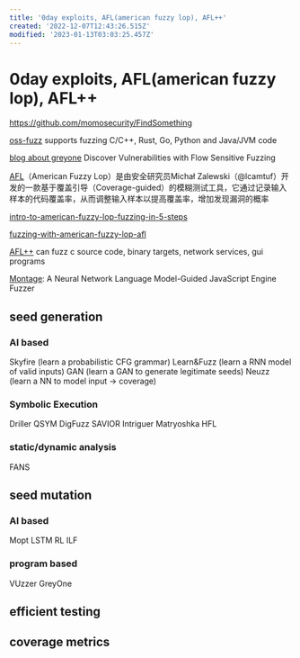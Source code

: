 ```yaml
---
title: '0day exploits, AFL(american fuzzy lop), AFL++'
created: '2022-12-07T12:43:26.515Z'
modified: '2023-01-13T03:03:25.457Z'
---
```


# 0day exploits, AFL(american fuzzy lop), AFL++

https://github.com/momosecurity/FindSomething

[oss-fuzz](https://github.com/google/oss-fuzz) supports fuzzing C/C++, Rust, Go, Python and Java/JVM code

[blog about greyone](https://blog.csdn.net/Eastmount/article/details/107825286) Discover Vulnerabilities with Flow Sensitive Fuzzing

[AFL](https://github.com/google/afl)（American Fuzzy Lop）是由安全研究员Michał Zalewski（@lcamtuf）开发的一款基于覆盖引导（Coverage-guided）的模糊测试工具，它通过记录输入样本的代码覆盖率，从而调整输入样本以提高覆盖率，增加发现漏洞的概率

[intro-to-american-fuzzy-lop-fuzzing-in-5-steps](https://countuponsecurity.com/2018/03/07/intro-to-american-fuzzy-lop-fuzzing-in-5-steps/)

[fuzzing-with-american-fuzzy-lop-afl](https://labs.nettitude.com/blog/fuzzing-with-american-fuzzy-lop-afl/#:~:text=Fuzzing%20with%20American%20Fuzzy%20Lop%20%28AFL%29%201%201.,2.%20Run%20our%20instrumented%20%E2%80%9Ctar%E2%80%9D%20binary%3A%20%E2%80%93%20~%2Ftar-1.28%2Fsrc%2Ftar)

[AFL++](https://github.com/AFLplusplus/AFLplusplus) can fuzz c source code, binary targets, network services, gui programs

[Montage](https://github.com/WSP-LAB/Montage): A Neural Network Language Model-Guided JavaScript Engine Fuzzer

## seed generation

### AI based

Skyfire (learn a probabilistic CFG grammar)
Learn&Fuzz (learn a RNN model of valid inputs)
GAN (learn a GAN to generate legitimate seeds)
Neuzz (learn a NN to model input -> coverage)

### Symbolic Execution

Driller
QSYM
DigFuzz
SAVIOR
Intriguer
Matryoshka
HFL

### static/dynamic analysis

FANS

## seed mutation

### AI based

Mopt
LSTM
RL
ILF

### program based

VUzzer
GreyOne

## efficient testing

## coverage metrics
